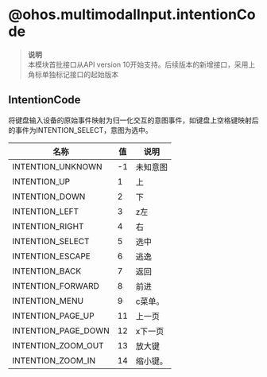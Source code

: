 # @ohos.multimodalInput.intentionCode    
> **说明**   
>本模块首批接口从API version 10开始支持。后续版本的新增接口，采用上角标单独标记接口的起始版本  
    
## IntentionCode    
将键盘输入设备的原始事件映射为归一化交互的意图事件，如键盘上空格键映射后的事件为INTENTION_SELECT，意图为选中。  
    
    
| 名称 | 值 | 说明 |  
| --------| --------| --------|  
| INTENTION_UNKNOWN | -1 | 未知意图<br/> |  
| INTENTION_UP | 1 | 上 |  
| INTENTION_DOWN | 2 | 下 |  
| INTENTION_LEFT | 3 | z左 |  
| INTENTION_RIGHT | 4 | 右 |  
| INTENTION_SELECT | 5 | 选中 |  
| INTENTION_ESCAPE | 6 | 逃逸 |  
| INTENTION_BACK | 7 | 返回 |  
| INTENTION_FORWARD | 8 | 前进 |  
| INTENTION_MENU | 9 | c菜单。 |  
| INTENTION_PAGE_UP | 11 | 上一页 |  
| INTENTION_PAGE_DOWN | 12 | x下一页 |  
| INTENTION_ZOOM_OUT | 13 | 放大键 |  
| INTENTION_ZOOM_IN | 14 | 缩小键。 |  
